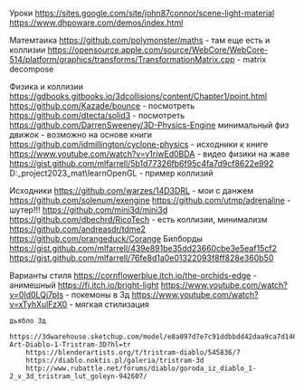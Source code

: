 ﻿Уроки
	https://sites.google.com/site/john87connor/scene-light-material
	https://www.dhpoware.com/demos/index.html

Матемтаика
	https://github.com/polymonster/maths - там еще есть и коллизии
	https://opensource.apple.com/source/WebCore/WebCore-514/platform/graphics/transforms/TransformationMatrix.cpp   - matrix decompose

Физика и коллизии
	https://gdbooks.gitbooks.io/3dcollisions/content/Chapter1/point.html
	https://github.com/Kazade/bounce - посмотреть
	https://github.com/dtecta/solid3 - посмотреть
	https://github.com/DarrenSweeney/3D-Physics-Engine минимальный физ движок - возможно на основе книги
	https://github.com/idmillington/cyclone-physics - исходники к книге
	https://www.youtube.com/watch?v=v1riwEd0BDA - видео физики на жаве
	https://gist.github.com/mlfarrell/5b1d77326fb6f95c4fa7d9cf8622e992
	D:\_project2023\_mat\learnOpenGL - пример коллизий
	
Исходники
	https://github.com/warzes/14D3DRL - мои с данжем
	https://github.com/solenum/exengine
	https://github.com/utmp/adrenaline - шутер!!!
	https://github.com/mini3d/mini3d
	https://github.com/dbechrd/RicoTech - есть коллизии, минимализм
	https://github.com/andreasdr/tdme2
	https://github.com/orangeduck/Corange
	Билборды
		https://gist.github.com/mlfarrell/439e891be35dd23660cbe3e5eaf15cf2
		https://gist.github.com/mlfarrell/76fe8d1a0e01322093f8ff828e360b50

Варианты стиля
	https://cornflowerblue.itch.io/the-orchids-edge - анимешный
	https://fi.itch.io/bright-light
	https://www.youtube.com/watch?v=0Id0LQj7pIs - покемоны в 3д
	https://www.youtube.com/watch?v=xTyhXulFzX0 - мягкая стилизация

	дьябло 3д
		https://3dwarehouse.sketchup.com/model/e8a097d7e7c91ddbbdd42daa9ca7d146/Fan-Art-Diablo-1-Tristram-3D?hl=tr
		https://blenderartists.org/t/tristram-diablo/545836/7
		https://diablo.noktis.pl/galeria/tristram-3d
		http://www.rubattle.net/forums/diablo/goroda_iz_diablo_1-2_v_3d_tristram_lut_goleyn-942607/